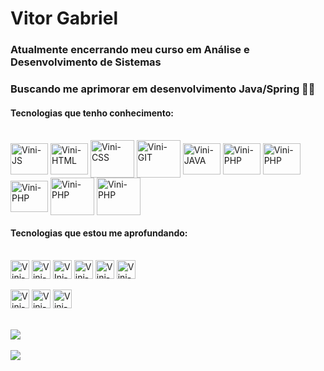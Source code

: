 # Vitor Gabriel
### Atualmente encerrando meu curso em Análise e Desenvolvimento de Sistemas
### Buscando me aprimorar em desenvolvimento Java/Spring 👨‍💻


#### Tecnologias que tenho conhecimento:
<div style="display: inline_block"><br>
  <img align="center" alt="Vini-JS" height="50" width="60" src="https://raw.githubusercontent.com/jmnote/z-icons/master/svg/java.svg">
  <img align="center" alt="Vini-HTML" height="50" width="60" src="https://cdn.jsdelivr.net/gh/devicons/devicon/icons/c/c-plain.svg">
  <img align="center" alt="Vini-CSS" height="60" width="70" src="https://cdn.jsdelivr.net/gh/devicons/devicon/icons/mysql/mysql-plain-wordmark.svg">
  <img align="center" alt="Vini-GIT" height="60" width="70" src="https://cdn.jsdelivr.net/gh/devicons/devicon/icons/php/php-plain.svg">
  <img align="center" alt="Vini-JAVA" height="50" width="60" src="https://cdn.jsdelivr.net/gh/devicons/devicon/icons/javascript/javascript-plain.svg"">
  <img align="center" alt="Vini-PHP" height="50" width="60" src="https://cdn.jsdelivr.net/gh/devicons/devicon/icons/html5/html5-plain-wordmark.svg">
  <img align="center" alt="Vini-PHP" height="50" width="60" src="https://cdn.jsdelivr.net/gh/devicons/devicon/icons/css3/css3-plain-wordmark.svg">
  <img align="center" alt="Vini-PHP" height="50" width="60" src="https://cdn.jsdelivr.net/gh/devicons/devicon/icons/mongodb/mongodb-plain-wordmark.svg">
  <img align="center" alt="Vini-PHP" height="60" width="70" src="https://cdn.jsdelivr.net/gh/devicons/devicon/icons/git/git-plain-wordmark.svg"">
  <img align="center" alt="Vini-PHP" height="60" width="70" src="https://cdn.jsdelivr.net/gh/devicons/devicon/icons/nodejs/nodejs-plain-wordmark.svg">
</div>

#### Tecnologias que estou me aprofundando:
<div style="display: inline_block"><br>
  <img align="center" alt="Vini-C#" height="30" width="fit-content" src="https://img.shields.io/badge/Spring-6DB33F?style=for-the-badge&logo=spring&logoColor=white">
   <img align="center" alt="Vini-C#" height="30" width="fit-content" src="https://img.shields.io/badge/PostgreSQL-316192?style=for-the-badge&logo=postgresql&logoColor=white">
  <img align="center" alt="VIni-Figma" height="30" width="fit-content" src="https://img.shields.io/badge/Angular-DD0031?style=for-the-badge&logo=angular&logoColor=white">
  <img align="center" alt="Vini-C#" height="30" width="fit-content" src="https://img.shields.io/badge/C%23-239120?style=for-the-badge&logo=c-sharp&logoColor=white">
  <img align="center" alt="Vini-C#" height="30" width="fit-content" src="https://img.shields.io/badge/.NET-5C2D91?style=for-the-badge&logo=.net&logoColor=white">
  <img align="center" alt="Vini-Android-Studio" height="30" width="fit-content" src="https://img.shields.io/badge/Android_Studio-3DDC84?style=for-the-badge&logo=android-studio&logoColor=white">
  <br>
  <br>
  <img align="center" alt="Vini-Android-Studio" height="30" width="fit-content" src="https://img.shields.io/badge/Kotlin-0095D5?&style=for-the-badge&logo=kotlin&logoColor=white">
  <img align="center" alt="Vini-Android-Studio" height="30" width="fit-content" src="https://img.shields.io/badge/React-20232A?style=for-the-badge&logo=react&logoColor=61DAFB">
  <img align="center" alt="Vini-Android-Studio" height="30" width="fit-content" src="https://img.shields.io/badge/TypeScript-007ACC?style=for-the-badge&logo=typescript&logoColor=white">
  
</div>

<br>
<br>

<div>
  <img src="https://github-profile-summary-cards.vercel.app/api/cards/profile-details?username=VitorGabriel-TI&theme=dark">
</div>
<br>
<div>
  <img src="https://github-readme-stats.vercel.app/api/top-langs/?username=VitorGabriel-TI&theme=dark">
</div>

